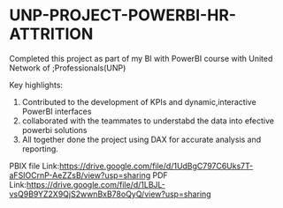 # UNP-PROJECT-POWERBI-HR-ATTRITION  
Completed this project as part of my BI with PowerBI course with United Network of ;Professionals(UNP)

Key highlights:

1. Contributed to the development of KPIs and dynamic,interactive PowerBI interfaces
2. collaborated with the teammates to understabd the data into efective powerbi solutions
3. All together done the project using DAX for accurate analysis and reporting.

PBIX file Link:https://drive.google.com/file/d/1UdBgC797C6Uks7T-aFSIOCrnP-AeZZsB/view?usp=sharing
PDF Link:https://drive.google.com/file/d/1LBJL-vsQ9B9YZ2X9QjS2wwnBxB78oQyQ/view?usp=sharing
